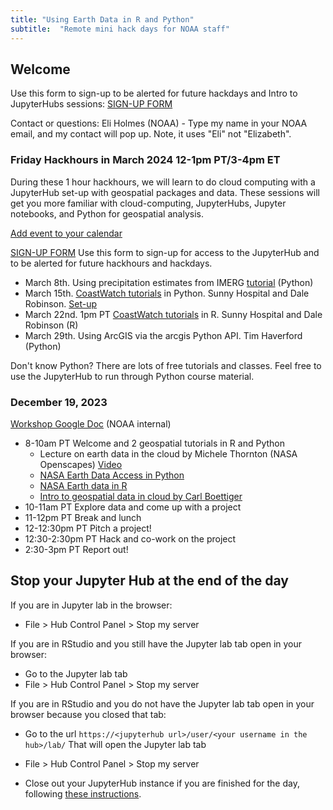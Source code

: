 ```yaml
---
title: "Using Earth Data in R and Python"
subtitle:  "Remote mini hack days for NOAA staff"
---
```


## Welcome

Use this form to sign-up to be alerted for future hackdays and Intro to JupyterHubs sessions: [SIGN-UP FORM](https://forms.gle/ckUYr4aZPeyScLRX6)

Contact or questions: Eli Holmes (NOAA) - Type my name in your NOAA email, and my contact will pop up. Note, it uses "Eli" not "Elizabeth".

### Friday Hackhours in March 2024 12-1pm PT/3-4pm ET

During these 1 hour hackhours, we will learn to do cloud computing with a JupyterHub set-up with geospatial packages and data. These sessions will get you more familiar with cloud-computing, JupyterHubs, Jupyter notebooks, and Python for geospatial analysis.

[Add event to your calendar](https://calendar.google.com/calendar/event?action=TEMPLATE&tmeid=MXQ4bzFuaDViZzFudHFtNWlzZjVtZ2JqZGVfMjAyNDAzMDhUMjAwMDAwWiBlbGkuaG9sbWVzQG5vYWEuZ292&tmsrc=eli.holmes%40noaa.gov&scp=ALL) 

[SIGN-UP FORM](https://forms.gle/ckUYr4aZPeyScLRX6) Use this form to sign-up for access to the JupyterHub and to be alerted for future hackhours and hackdays.

* March 8th. Using precipitation estimates from IMERG [tutorial](https://nasa-openscapes.github.io/2023-Cloud-Workshop-AGU/tutorials/Earthdata_Subset_and_Plot.html) (Python)
* March 15th. [CoastWatch tutorials](https://github.com/coastwatch-training/CoastWatch-Tutorials) in Python. Sunny Hospital and Dale Robinson. [Set-up](https://youtu.be/FqzaVS7UpHs)
* March 22nd. 1pm PT [CoastWatch tutorials](https://github.com/coastwatch-training/CoastWatch-Tutorials) in R. Sunny Hospital and Dale Robinson (R)
* March 29th. Using ArcGIS via the arcgis Python API. Tim Haverford (Python)

Don't know Python? There are lots of free tutorials and classes. Feel free to use the JupyterHub to run through Python course material. 


### December 19, 2023

[Workshop Google Doc](https://docs.google.com/document/d/1Za7lPGo7XXFXvEBwnB221auL95q-5Ra-6lWQdoha43w/edit?usp=sharing) (NOAA internal)

* 8-10am PT Welcome and 2 geospatial tutorials in R and Python
    - Lecture on earth data in the cloud by Michele Thornton (NASA Openscapes) [Video](https://drive.google.com/drive/folders/1F2o5sP-efoDW_u3-ccQd8thLahO0S2Qr)
    - [NASA Earth Data Access in Python](https://nasa-openscapes.github.io/2023-Cloud-Workshop-AGU/tutorials/Earthdata_Search_Discovery_earthaccess.html)
    - [NASA Earth data in R](https://boettiger-lab.github.io/earthdatalogin/)
    - [Intro to geospatial data in cloud by Carl Boettiger](https://boettiger-lab.github.io/nasa-topst-env-justice/contents/intro.html)
* 10-11am PT Explore data and come up with a project
* 11-12pm PT Break and lunch
* 12-12:30pm PT Pitch a project!
* 12:30-2:30pm PT Hack and co-work on the project
* 2:30-3pm PT Report out!


## Stop your Jupyter Hub at the end of the day

If you are in Jupyter lab in the browser:

- File > Hub Control Panel > Stop my server

If you are in RStudio and you still have the Jupyter lab tab open in your browser:

- Go to the Jupyter lab tab
- File > Hub Control Panel > Stop my server

If you are in RStudio and you do not have the Jupyter lab tab open in your browser because you closed that tab:

- Go to the url `https://<jupyterhub url>/user/<your username in the hub>/lab/` That will open the Jupyter lab tab
- File > Hub Control Panel > Stop my server



- Close out your JupyterHub instance if you are finished for the day, following [these instructions](https://podaac.github.io/2022-SWOT-Ocean-Cloud-Workshop/tutorials/00_Setup.html#how-do-i-end-my-session). 

